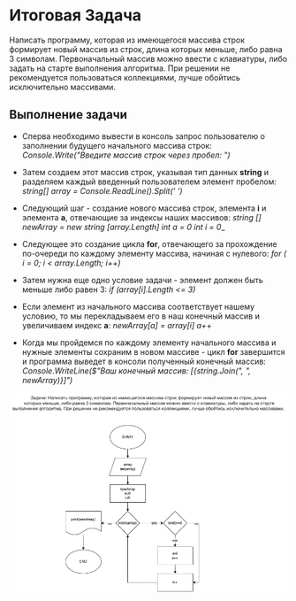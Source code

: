 # Итоговая Задача

Написать программу, которая из имеющегося массива строк формирует новый массив из строк, длина которых меньше, либо равна 3 символам. Первоначальный массив можно ввести с клавиатуры, либо задать на старте выполнения алгоритма. При решении не рекомендуется пользоваться коллекциями, лучше обойтись исключительно массивами.

## Выполнение задачи

- Сперва необходимо вывести в консоль запрос пользователю о заполнении будущего начального массива строк:
  _Console.Write("Введите массив строк через пробел: ")_

- Затем создаем этот массив строк, указывая тип данных **string** и разделяем каждый введенный пользователем элемент пробелом:
  _string[] array = Console.ReadLine().Split(' ')_

- Следующий шаг - создание нового массива строк, элемента **i** и элемента **a**, отвечающие за индексы наших массивов:
  _string [] newArray = new string [array.Length]_
  _int a = 0_
  _int i = 0_\_

- Следующее это создание цикла **for**, отвечающего за прохождение по-очереди по каждому элементу массива, начиная с нулевого:
  _for ( i = 0; i < array.Length; i++)_

- Затем нужна еще одно условие задачи - элемент должен быть меньше либо равен 3:
  _if (array[i].Length <= 3)_

- Если элемент из начального массива соответствует нашему условию, то мы перекладываем его в наш конечный массив и увеличиваем индекс **a**:
  _newArray[a] = array[i]_
  _a++_

- Когда мы пройдемся по каждому элементу начального массива и нужные элементы сохраним в новом массиве - цикл **for** завершится и программа выведет в консоли полученный конечный массив:
  _Console.WriteLine($"Ваш конечный массив: [{string.Join(", ", newArray)}]")_

![Эта блок-схема описывает решение данной задачи](project.png)
